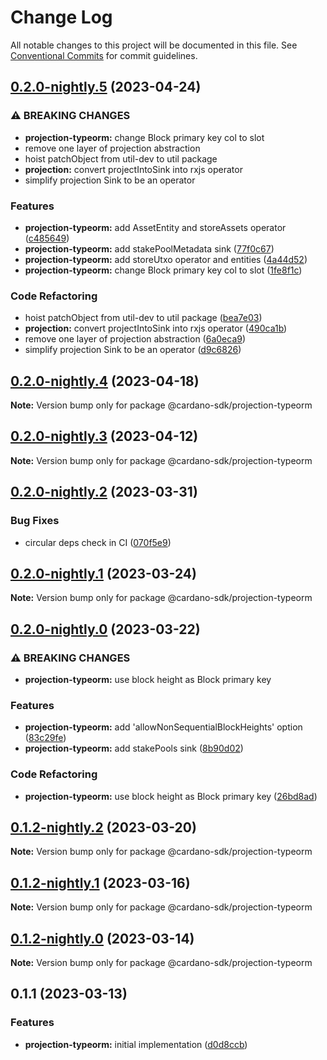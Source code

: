 # Change Log

All notable changes to this project will be documented in this file.
See [Conventional Commits](https://conventionalcommits.org) for commit guidelines.

## [0.2.0-nightly.5](https://github.com/input-output-hk/cardano-js-sdk/compare/@cardano-sdk/projection-typeorm@0.2.0-nightly.4...@cardano-sdk/projection-typeorm@0.2.0-nightly.5) (2023-04-24)

### ⚠ BREAKING CHANGES

- **projection-typeorm:** change Block primary key col to slot
- remove one layer of projection abstraction
- hoist patchObject from util-dev to util package
- **projection:** convert projectIntoSink into rxjs operator
- simplify projection Sink to be an operator

### Features

- **projection-typeorm:** add AssetEntity and storeAssets operator ([c485649](https://github.com/input-output-hk/cardano-js-sdk/commit/c4856496fed1b9c57fd4d3e397b61ac9d30355a9))
- **projection-typeorm:** add stakePoolMetadata sink ([77f0c67](https://github.com/input-output-hk/cardano-js-sdk/commit/77f0c675e6a55f8836609d17b897da487276c2b3))
- **projection-typeorm:** add storeUtxo operator and entities ([4a44d52](https://github.com/input-output-hk/cardano-js-sdk/commit/4a44d52971cc9438ce61594045d11de94c2ca84d))
- **projection-typeorm:** change Block primary key col to slot ([1fe8f1c](https://github.com/input-output-hk/cardano-js-sdk/commit/1fe8f1c304bb69010428081618946995b8a323f0))

### Code Refactoring

- hoist patchObject from util-dev to util package ([bea7e03](https://github.com/input-output-hk/cardano-js-sdk/commit/bea7e035ebdcd7241b6f3cc8feb5fbcfdb90fa46))
- **projection:** convert projectIntoSink into rxjs operator ([490ca1b](https://github.com/input-output-hk/cardano-js-sdk/commit/490ca1b7f0f92e4fa84179ba3fb265ee68dee735))
- remove one layer of projection abstraction ([6a0eca9](https://github.com/input-output-hk/cardano-js-sdk/commit/6a0eca92d1b6507e7143bfb5a93974b59757d5c5))
- simplify projection Sink to be an operator ([d9c6826](https://github.com/input-output-hk/cardano-js-sdk/commit/d9c68265d63300d26eb73ca93f5ee8be7ff51a12))

## [0.2.0-nightly.4](https://github.com/input-output-hk/cardano-js-sdk/compare/@cardano-sdk/projection-typeorm@0.2.0-nightly.3...@cardano-sdk/projection-typeorm@0.2.0-nightly.4) (2023-04-18)

**Note:** Version bump only for package @cardano-sdk/projection-typeorm

## [0.2.0-nightly.3](https://github.com/input-output-hk/cardano-js-sdk/compare/@cardano-sdk/projection-typeorm@0.2.0-nightly.2...@cardano-sdk/projection-typeorm@0.2.0-nightly.3) (2023-04-12)

**Note:** Version bump only for package @cardano-sdk/projection-typeorm

## [0.2.0-nightly.2](https://github.com/input-output-hk/cardano-js-sdk/compare/@cardano-sdk/projection-typeorm@0.2.0-nightly.1...@cardano-sdk/projection-typeorm@0.2.0-nightly.2) (2023-03-31)

### Bug Fixes

- circular deps check in CI ([070f5e9](https://github.com/input-output-hk/cardano-js-sdk/commit/070f5e9f199c8a3b823f80aa98b35a4df7dbe532))

## [0.2.0-nightly.1](https://github.com/input-output-hk/cardano-js-sdk/compare/@cardano-sdk/projection-typeorm@0.2.0-nightly.0...@cardano-sdk/projection-typeorm@0.2.0-nightly.1) (2023-03-24)

**Note:** Version bump only for package @cardano-sdk/projection-typeorm

## [0.2.0-nightly.0](https://github.com/input-output-hk/cardano-js-sdk/compare/@cardano-sdk/projection-typeorm@0.1.2-nightly.2...@cardano-sdk/projection-typeorm@0.2.0-nightly.0) (2023-03-22)

### ⚠ BREAKING CHANGES

- **projection-typeorm:** use block height as Block primary key

### Features

- **projection-typeorm:** add 'allowNonSequentialBlockHeights' option ([83c29fe](https://github.com/input-output-hk/cardano-js-sdk/commit/83c29fe465cdd5629e650267b0b45a0d8bfb208e))
- **projection-typeorm:** add stakePools sink ([8b90d02](https://github.com/input-output-hk/cardano-js-sdk/commit/8b90d02cd1138c46c5bff29229c7f803fec5f730))

### Code Refactoring

- **projection-typeorm:** use block height as Block primary key ([26bd8ad](https://github.com/input-output-hk/cardano-js-sdk/commit/26bd8add501f282316abfa46012858de4dcb7867))

## [0.1.2-nightly.2](https://github.com/input-output-hk/cardano-js-sdk/compare/@cardano-sdk/projection-typeorm@0.1.2-nightly.1...@cardano-sdk/projection-typeorm@0.1.2-nightly.2) (2023-03-20)

**Note:** Version bump only for package @cardano-sdk/projection-typeorm

## [0.1.2-nightly.1](https://github.com/input-output-hk/cardano-js-sdk/compare/@cardano-sdk/projection-typeorm@0.1.2-nightly.0...@cardano-sdk/projection-typeorm@0.1.2-nightly.1) (2023-03-16)

**Note:** Version bump only for package @cardano-sdk/projection-typeorm

## [0.1.2-nightly.0](https://github.com/input-output-hk/cardano-js-sdk/compare/@cardano-sdk/projection-typeorm@0.1.1...@cardano-sdk/projection-typeorm@0.1.2-nightly.0) (2023-03-14)

**Note:** Version bump only for package @cardano-sdk/projection-typeorm

## 0.1.1 (2023-03-13)

### Features

- **projection-typeorm:** initial implementation ([d0d8ccb](https://github.com/input-output-hk/cardano-js-sdk/commit/d0d8ccbfac6e5732497cd1719c005a4cc241f30c))
